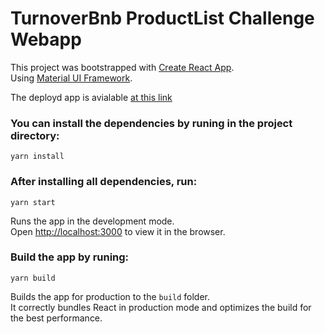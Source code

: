 # TurnoverBnb ProductList Challenge Webapp

This project was bootstrapped with [Create React App](https://github.com/facebook/create-react-app).\
Using [Material UI Framework](https://material-ui.com).

The deployd app is avialable [at this link](https://turnoverbnb-webapp.herokuapp.com/) 

### You can install the dependencies by runing in the project directory:
```
yarn install
```

### After installing all dependencies, run:
```
yarn start
```

Runs the app in the development mode.\
Open [http://localhost:3000](http://localhost:3000) to view it in the browser.

### Build the app by runing:
```
yarn build
```
Builds the app for production to the `build` folder.\
It correctly bundles React in production mode and optimizes the build for the best performance.